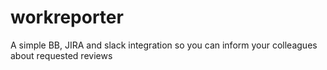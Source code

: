 # workreporter
A simple BB, JIRA and slack integration so you can inform your colleagues about requested reviews
